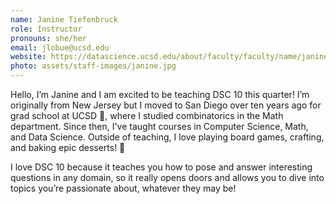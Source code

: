 ```yaml
---
name: Janine Tiefenbruck
role: Instructor
pronouns: she/her
email: jlobue@ucsd.edu
website: https://datascience.ucsd.edu/about/faculty/faculty/name/janine-tiefenbruck/
photo: assets/staff-images/janine.jpg
---
```


Hello, I’m Janine and I am excited to be teaching DSC 10 this quarter! I’m originally from New Jersey but I moved to San Diego over ten years ago for grad school at UCSD 🔱, where I studied combinatorics in the Math department. Since then, I've taught courses in Computer Science, Math, and Data Science. Outside of teaching, I love playing board games, crafting, and baking epic desserts! 🧁

I love DSC 10 because it teaches you how to pose and answer interesting questions in any domain, so it really opens doors and allows you to dive into topics you’re passionate about, whatever they may be! 